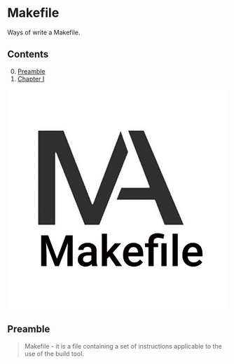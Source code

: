 # Makefile

Ways of write a Makefile.


## Contents
0. [Preamble](#preamble)
1. [Chapter I](#chapter)

![Makefile](misc/images/cron1.png)


## Preamble

> Makefile - it is a file containing a set of instructions  applicable to the use of the build tool.

